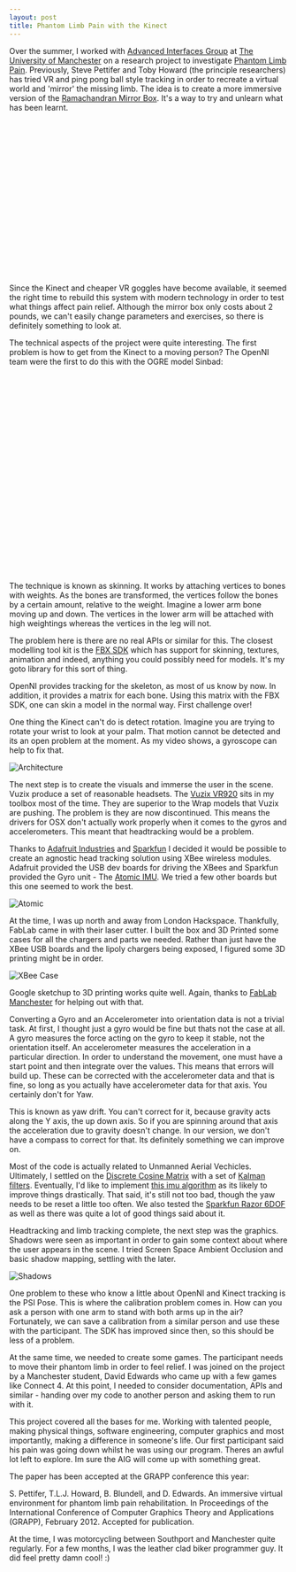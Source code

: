 ```yaml
---
layout: post
title: Phantom Limb Pain with the Kinect
---
```


Over the summer, I worked with [Advanced Interfaces Group](http://aig.cs.man.ac.uk/home/home.php) at [The University of Manchester](http://www.manchester.ac.uk) on a research project to investigate [Phantom Limb Pain](http://en.wikipedia.org/wiki/Phantom_limb). Previously, Steve Pettifer and Toby Howard (the principle researchers) has tried VR and ping pong ball style tracking in order to recreate a virtual world and 'mirror' the missing limb. The idea is to create a more immersive version of the [Ramachandran Mirror Box](http://en.wikipedia.org/wiki/Mirror_box). It's a way to try and unlearn what has been learnt.

<object width="500" height="281"><param name="allowfullscreen" value="true" /><param name="allowscriptaccess" value="always" /><param name="movie" value="http://vimeo.com/moogaloop.swf?clip_id=36085689&amp;server=vimeo.com&amp;show_title=0&amp;show_byline=0&amp;show_portrait=0&amp;color=00adef&amp;fullscreen=1&amp;autoplay=0&amp;loop=0" /><embed src="http://vimeo.com/moogaloop.swf?clip_id=36085689&amp;server=vimeo.com&amp;show_title=0&amp;show_byline=0&amp;show_portrait=0&amp;color=00adef&amp;fullscreen=1&amp;autoplay=0&amp;loop=0" type="application/x-shockwave-flash" allowfullscreen="true" allowscriptaccess="always" width="500" height="281"></embed></object>

Since the Kinect and cheaper VR goggles have become available, it seemed the right time to rebuild this system with modern technology in order to test what things affect pain relief. Although the mirror box only costs about 2 pounds, we can't easily change parameters and exercises, so there is definitely something to look at.

The technical aspects of the project were quite interesting. The first problem is how to get from the Kinect to a moving person? The OpenNI team were the first to do this with the OGRE model Sinbad:

<object width="480" height="360"><param name="movie" value="http://www.youtube.com/v/Zl6O-Rf52Co?version=3&amp;hl=en_US"></param><param name="allowFullScreen" value="true"></param><param name="allowscriptaccess" value="always"></param><embed src="http://www.youtube.com/v/Zl6O-Rf52Co?version=3&amp;hl=en_US" type="application/x-shockwave-flash" width="480" height="360" allowscriptaccess="always" allowfullscreen="true"></embed></object>

The technique is known as skinning. It works by attaching vertices to bones with weights. As the bones are transformed, the vertices follow the bones by a certain amount, relative to the weight. Imagine a lower arm bone moving up and down. The vertices in the lower arm will be attached with high weightings whereas the vertices in the leg will not. 

The problem here is there are no real APIs or similar for this. The closest modelling tool kit is the [FBX SDK](http://usa.autodesk.com/adsk/servlet/index?siteID=123112&id=7478532) which has support for skinning, textures, animation and indeed, anything you could possibly need for models. It's my goto library for this sort of thing.

OpenNI provides tracking for the skeleton, as most of us know by now. In addition, it provides a matrix for each bone. Using this matrix with the FBX SDK, one can skin a model in the normal way. First challenge over!

One thing the Kinect can't do is detect rotation. Imagine you are trying to rotate your wrist to look at your palm. That motion cannot be detected and its an open problem at the moment. As my video shows, a gyroscope can help to fix that.

![Architecture](http://farm8.staticflickr.com/7033/6811254669_fcb48f2227.jpg)

The next step is to create the visuals and immerse the user in the scene. Vuzix produce a set of reasonable headsets. The [Vuzix VR920](http://www.vuzix.com/consumer/products_vr920.html) sits in my toolbox most of the time. They are superior to the Wrap models that Vuzix are pushing. The problem is they are now discontinued. This means the drivers for OSX don't actually work properly when it comes to the gyros and accelerometers. This meant that headtracking would be a problem.

Thanks to [Adafruit Industries](http://adafruit.com/) and [Sparkfun](http://www.sparkfun.com) I decided it would be possible to create an agnostic head tracking solution using XBee wireless modules. Adafruit provided the USB dev boards for driving the XBees and Sparkfun provided the Gyro unit - The [Atomic IMU](http://www.sparkfun.com/products/9184). We tried a few other boards but this one seemed to work the best.

![Atomic](http://farm3.staticflickr.com/2130/5794083824_6cc8abfb7d.jpg)

At the time, I was up north and away from London Hackspace. Thankfully, FabLab came in with their laser cutter. I built the box and 3D Printed some cases for all the chargers and parts we needed. Rather than just have the XBee USB boards and the lipoly chargers being exposed, I figured some 3D printing might be in order.

![XBee Case](http://farm8.staticflickr.com/7014/6811365387_73f69d5541.jpg)

Google sketchup to 3D printing works quite well. Again, thanks to [FabLab Manchester]() for helping out with that.

Converting a Gyro and an Accelerometer into orientation data is not a trivial task. At first, I thought just a gyro would be fine but thats not the case at all. A gyro measures the force acting on the gyro to keep it stable, not the orientation itself. An accelerometer measures the acceleration in a particular direction. In order to understand the movement, one must have a start point and then integrate over the values. This means that errors will build up. These can be corrected with the accelerometer data and that is fine, so long as you actually have accelerometer data for that axis. You certainly don't for Yaw.

This is known as yaw drift. You can't correct for it, because gravity acts along the Y axis, the up down axis. So if you are spinning around that axis the acceleration due to gravity doesn't change. In our version, we don't have a compass to correct for that. Its definitely something we can improve on. 

Most of the code is actually related to Unmanned Aerial Vechicles. Ultimately, I settled on the [Discrete Cosine Matrix](http://en.wikipedia.org/wiki/Discrete_cosine_transform) with a set of [Kalman filters](http://en.wikipedia.org/wiki/Kalman_filter). Eventually, I'd like to implement [this imu algorithm](http://code.google.com/p/imumargalgorithm30042010sohm/) as its likely to improve things drastically. That said, it's still not too bad, though the yaw needs to be reset a little too often. We also tested the [Sparkfun Razor 6DOF](http://voidbot.net/razor-6dof.html) as well as there was quite a lot of good things said about it.

Headtracking and limb tracking complete, the next step was the graphics. Shadows were seen as important in order to gain some context about where the user appears in the scene. I tried Screen Space Ambient Occlusion and basic shadow mapping, settling with the later.

![Shadows](http://farm7.staticflickr.com/6010/5964128715_26888db203.jpg)

One problem to these who know a little about OpenNI and Kinect tracking is the PSI Pose. This is where the calibration problem comes in. How can you ask a person with one arm to stand with both arms up in the air? Fortunately, we can save a calibration from a similar person and use these with the participant. The SDK has improved since then, so this should be less of a problem.

At the same time, we needed to create some games. The participant needs to move their phantom limb in order to feel relief. I was joined on the project by a Manchester student, David Edwards who came up with a few games like Connect 4. At this point, I needed to consider documentation, APIs and similar - handing over my code to another person and asking them to run with it.

This project covered all the bases for me. Working with talented people, making physical things, software engineering, computer graphics and most importantly, making a difference in someone's life. Our first participant said his pain was going down whilst he was using our program. Theres an awful lot left to explore. Im sure the AIG will come up with something great.

The paper has been accepted at the GRAPP conference this year:

 S. Pettifer, T.L.J. Howard, B. Blundell, and D. Edwards. 
 An immersive virtual environment for phantom limb pain rehabilitation. 
 In Proceedings of the International Conference of Computer 
 Graphics Theory and Applications (GRAPP), 
 February 2012. Accepted for publication.


At the time, I was motorcycling between Southport and Manchester quite regularly. For a few months, I was the leather clad biker programmer guy. It did feel pretty damn cool! :)
